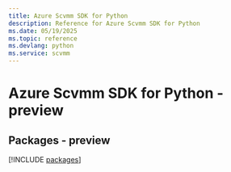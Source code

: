 ```yaml
---
title: Azure Scvmm SDK for Python
description: Reference for Azure Scvmm SDK for Python
ms.date: 05/19/2025
ms.topic: reference
ms.devlang: python
ms.service: scvmm
---
```

# Azure Scvmm SDK for Python - preview
## Packages - preview
[!INCLUDE [packages](scvmm-index.md)]